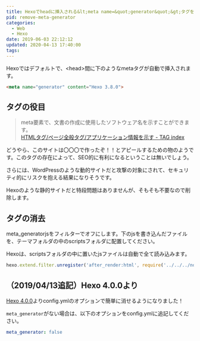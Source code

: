 ```yaml
---
title: Hexoでheadに挿入される&lt;meta name=&quot;generator&quot;&gt;タグを消す
pid: remove-meta-generator
categories:
  - Web
  - Hexo
date: 2019-06-03 22:12:12
updated: 2020-04-13 17:40:00
tags:
---
```


Hexoではデフォルトで、&lt;head&gt;間に下のようなmetaタグが自動で挿入されます。

```html
<meta name="generator" content="Hexo 3.8.0">
```


## タグの役目

> meta要素で、文書の作成に使用したソフトウェア名を示すことができます。  
> [HTMLタグ/ページ全般タグ/アプリケーション情報を示す - TAG index](https://www.tagindex.com/html_tag/page/meta_generator.html)


どうやら、このサイトは〇〇〇で作ったぞ！！とアピールするための物のようです。このタグの存在によって、SEO的に有利になるということは無いでしょう。

さらには、WordPressのような動的サイトだと攻撃の対象にされて、セキュリティ的にリスクを抱える結果になりそうです。

Hexoのような静的サイトだと特段問題はありませんが、そもそも不要なので削除します。


## タグの消去

meta_generatorjsをフィルターでオフにします。下のjsを書き込んだファイルを、テーマフォルダの中のscriptsフォルダに配置してください。

Hexoは、scriptsフォルダの中に置いたjsファイルは自動で全て読み込みます。

```javascript
hexo.extend.filter.unregister('after_render:html', require('../../../node_modules/hexo/lib/plugins/filter/meta_generator'));
```

## （2019/04/13追記）Hexo 4.0.0より

[Hexo 4.0.0](https://hexo.io/news/2019/10/14/hexo-4-released/#Feature)よりconfig.ymlのオプションで簡単に消せるようになりました！

`meta_generator`がない場合は、以下のオプションをconfig.ymlに追記してください。

```yml
meta_generator: false
```
